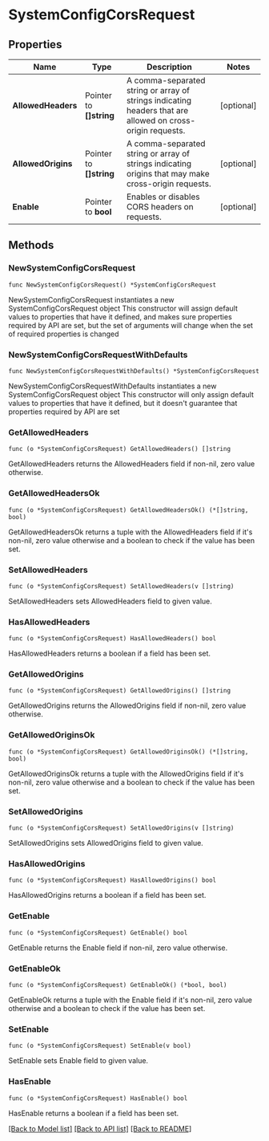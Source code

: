# SystemConfigCorsRequest

## Properties

Name | Type | Description | Notes
------------ | ------------- | ------------- | -------------
**AllowedHeaders** | Pointer to **[]string** | A comma-separated string or array of strings indicating headers that are allowed on cross-origin requests. | [optional] 
**AllowedOrigins** | Pointer to **[]string** | A comma-separated string or array of strings indicating origins that may make cross-origin requests. | [optional] 
**Enable** | Pointer to **bool** | Enables or disables CORS headers on requests. | [optional] 

## Methods

### NewSystemConfigCorsRequest

`func NewSystemConfigCorsRequest() *SystemConfigCorsRequest`

NewSystemConfigCorsRequest instantiates a new SystemConfigCorsRequest object
This constructor will assign default values to properties that have it defined,
and makes sure properties required by API are set, but the set of arguments
will change when the set of required properties is changed

### NewSystemConfigCorsRequestWithDefaults

`func NewSystemConfigCorsRequestWithDefaults() *SystemConfigCorsRequest`

NewSystemConfigCorsRequestWithDefaults instantiates a new SystemConfigCorsRequest object
This constructor will only assign default values to properties that have it defined,
but it doesn't guarantee that properties required by API are set

### GetAllowedHeaders

`func (o *SystemConfigCorsRequest) GetAllowedHeaders() []string`

GetAllowedHeaders returns the AllowedHeaders field if non-nil, zero value otherwise.

### GetAllowedHeadersOk

`func (o *SystemConfigCorsRequest) GetAllowedHeadersOk() (*[]string, bool)`

GetAllowedHeadersOk returns a tuple with the AllowedHeaders field if it's non-nil, zero value otherwise
and a boolean to check if the value has been set.

### SetAllowedHeaders

`func (o *SystemConfigCorsRequest) SetAllowedHeaders(v []string)`

SetAllowedHeaders sets AllowedHeaders field to given value.

### HasAllowedHeaders

`func (o *SystemConfigCorsRequest) HasAllowedHeaders() bool`

HasAllowedHeaders returns a boolean if a field has been set.

### GetAllowedOrigins

`func (o *SystemConfigCorsRequest) GetAllowedOrigins() []string`

GetAllowedOrigins returns the AllowedOrigins field if non-nil, zero value otherwise.

### GetAllowedOriginsOk

`func (o *SystemConfigCorsRequest) GetAllowedOriginsOk() (*[]string, bool)`

GetAllowedOriginsOk returns a tuple with the AllowedOrigins field if it's non-nil, zero value otherwise
and a boolean to check if the value has been set.

### SetAllowedOrigins

`func (o *SystemConfigCorsRequest) SetAllowedOrigins(v []string)`

SetAllowedOrigins sets AllowedOrigins field to given value.

### HasAllowedOrigins

`func (o *SystemConfigCorsRequest) HasAllowedOrigins() bool`

HasAllowedOrigins returns a boolean if a field has been set.

### GetEnable

`func (o *SystemConfigCorsRequest) GetEnable() bool`

GetEnable returns the Enable field if non-nil, zero value otherwise.

### GetEnableOk

`func (o *SystemConfigCorsRequest) GetEnableOk() (*bool, bool)`

GetEnableOk returns a tuple with the Enable field if it's non-nil, zero value otherwise
and a boolean to check if the value has been set.

### SetEnable

`func (o *SystemConfigCorsRequest) SetEnable(v bool)`

SetEnable sets Enable field to given value.

### HasEnable

`func (o *SystemConfigCorsRequest) HasEnable() bool`

HasEnable returns a boolean if a field has been set.


[[Back to Model list]](../README.md#documentation-for-models) [[Back to API list]](../README.md#documentation-for-api-endpoints) [[Back to README]](../README.md)


